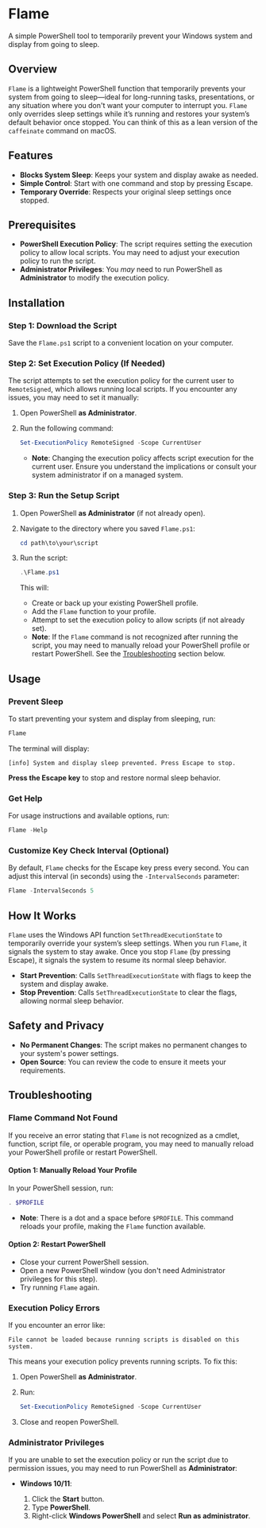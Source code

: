 
# Flame

A simple PowerShell tool to temporarily prevent your Windows system and display from going to sleep.

## Overview

`Flame` is a lightweight PowerShell function that temporarily prevents your system from going to sleep—ideal for long-running tasks, presentations, or any situation where you don't want your computer to interrupt you. `Flame` only overrides sleep settings while it’s running and restores your system’s default behavior once stopped. You can think of this as a lean version of the `caffeinate` command on macOS.

## Features

- **Blocks System Sleep**: Keeps your system and display awake as needed.
- **Simple Control**: Start with one command and stop by pressing Escape.
- **Temporary Override**: Respects your original sleep settings once stopped.

## Prerequisites

- **PowerShell Execution Policy**: The script requires setting the execution policy to allow local scripts. You may need to adjust your execution policy to run the script.
- **Administrator Privileges**: You *may* need to run PowerShell as **Administrator** to modify the execution policy.

## Installation

### Step 1: Download the Script

Save the `Flame.ps1` script to a convenient location on your computer.

### Step 2: Set Execution Policy (If Needed)

The script attempts to set the execution policy for the current user to `RemoteSigned`, which allows running local scripts. If you encounter any issues, you may need to set it manually:

1. Open PowerShell **as Administrator**.
2. Run the following command:

   ```powershell
   Set-ExecutionPolicy RemoteSigned -Scope CurrentUser
   ```

   - **Note**: Changing the execution policy affects script execution for the current user. Ensure you understand the implications or consult your system administrator if on a managed system.

### Step 3: Run the Setup Script

1. Open PowerShell **as Administrator** (if not already open).
2. Navigate to the directory where you saved `Flame.ps1`:

   ```powershell
   cd path\to\your\script
   ```

3. Run the script:

   ```powershell
   .\Flame.ps1
   ```

   This will:

   - Create or back up your existing PowerShell profile.
   - Add the `Flame` function to your profile.
   - Attempt to set the execution policy to allow scripts (if not already set).
   - **Note**: If the `Flame` command is not recognized after running the script, you may need to manually reload your PowerShell profile or restart PowerShell. See the [Troubleshooting](#troubleshooting) section below.

## Usage

### Prevent Sleep

To start preventing your system and display from sleeping, run:

```powershell
Flame
```

The terminal will display:

```
[info] System and display sleep prevented. Press Escape to stop.
```

**Press the Escape key** to stop and restore normal sleep behavior.

### Get Help

For usage instructions and available options, run:

```powershell
Flame -Help
```

### Customize Key Check Interval (Optional)

By default, `Flame` checks for the Escape key press every second. You can adjust this interval (in seconds) using the `-IntervalSeconds` parameter:

```powershell
Flame -IntervalSeconds 5
```

## How It Works

`Flame` uses the Windows API function `SetThreadExecutionState` to temporarily override your system’s sleep settings. When you run `Flame`, it signals the system to stay awake. Once you stop `Flame` (by pressing Escape), it signals the system to resume its normal sleep behavior.

- **Start Prevention**: Calls `SetThreadExecutionState` with flags to keep the system and display awake.
- **Stop Prevention**: Calls `SetThreadExecutionState` to clear the flags, allowing normal sleep behavior.

## Safety and Privacy

- **No Permanent Changes**: The script makes no permanent changes to your system's power settings.
- **Open Source**: You can review the code to ensure it meets your requirements.

## Troubleshooting

### Flame Command Not Found

If you receive an error stating that `Flame` is not recognized as a cmdlet, function, script file, or operable program, you may need to manually reload your PowerShell profile or restart PowerShell.

#### Option 1: Manually Reload Your Profile

In your PowerShell session, run:

```powershell
. $PROFILE
```

- **Note**: There is a dot and a space before `$PROFILE`. This command reloads your profile, making the `Flame` function available.

#### Option 2: Restart PowerShell

- Close your current PowerShell session.
- Open a new PowerShell window (you don't need Administrator privileges for this step).
- Try running `Flame` again.

### Execution Policy Errors

If you encounter an error like:

```
File cannot be loaded because running scripts is disabled on this system.
```

This means your execution policy prevents running scripts. To fix this:

1. Open PowerShell **as Administrator**.
2. Run:

   ```powershell
   Set-ExecutionPolicy RemoteSigned -Scope CurrentUser
   ```

3. Close and reopen PowerShell.

### Administrator Privileges

If you are unable to set the execution policy or run the script due to permission issues, you may need to run PowerShell as **Administrator**:

- **Windows 10/11**:

  1. Click the **Start** button.
  2. Type **PowerShell**.
  3. Right-click **Windows PowerShell** and select **Run as administrator**.


